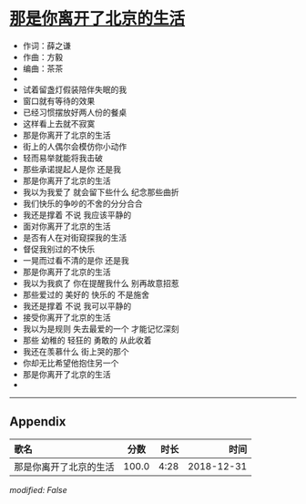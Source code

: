 # [那是你离开了北京的生活](https://music.163.com/song?id=571340283)

* 作词：薛之谦
* 作曲：方毅
* 编曲：茶茶
* 
* 试着留盏灯假装陪伴失眠的我
* 窗口就有等待的效果
* 已经习惯摆放好两人份的餐桌
* 这样看上去就不寂寞
* 那是你离开了北京的生活
* 街上的人偶尔会模仿你小动作
* 轻而易举就能将我击破
* 那些承诺提起人是你 还是我
* 那是你离开了北京的生活
* 我以为我爱了 就会留下些什么 纪念那些曲折
* 我们快乐的争吵的不舍的分分合合
* 我还是撑着 不说 我应该平静的
* 面对你离开了北京的生活
* 是否有人在对街窥探我的生活
* 督促我别过的不快乐
* 一晃而过看不清的是你 还是我
* 那是你离开了北京的生活
* 我以为我疯了 你在提醒我什么 别再故意招惹
* 那些爱过的 美好的 快乐的 不是施舍
* 我还是撑着 不说 我可以平静的
* 接受你离开了北京的生活
* 我以为是规则 失去最爱的一个 才能记忆深刻
* 那些 幼稚的 轻狂的 勇敢的 从此收着
* 我还在羡慕什么 街上哭的那个
* 你却无比希望他抱住另一个
* 那是你离开了北京的生活
* 


---

## Appendix

|歌名|分数|时长|时间|
|:---|:---:|---:|---:|
|那是你离开了北京的生活|100.0|4:28|2018-12-31

*modified: False*